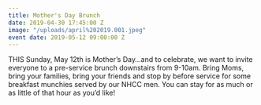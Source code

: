 ```yaml
---
title: Mother's Day Brunch
date: 2019-04-30 17:45:00 Z
image: "/uploads/april%202019.001.jpeg"
event date: 2019-05-12 09:00:00 Z
---
```


THIS Sunday, May 12th is Mother’s Day…and to celebrate, we want to invite everyone to a pre-service brunch downstairs from 9-10am.  Bring Moms, bring your families, bring your friends and stop by before service for some breakfast munchies served by our NHCC men. You can stay for as much or as little of that hour as you’d like! 